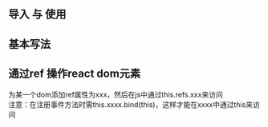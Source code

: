   
导入 与 使用  
------------


  
基本写法
------------



  
通过ref 操作react dom元素  
------------  
为某一个dom添加ref属性为xxx，然后在js中通过this.refs.xxx来访问  
注意：在注册事件方法时需this.xxxx.bind(this)，这样才能在xxxx中通过this来访问   
  
